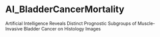 # AI_BladderCancerMortality
Artificial Intelligence Reveals Distinct Prognostic Subgroups of Muscle-Invasive Bladder Cancer on Histology Images
